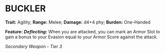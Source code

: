 # BUCKLER

**Trait:** Agility; **Range:** Melee; **Damage:** d4+4 phy; **Burden:** One-Handed

**Feature:** ***Deflecting:*** When you are attacked, you can mark an Armor Slot to gain a bonus to your Evasion equal to your Armor Score against the attack.

*Secondary Weapon - Tier 3*